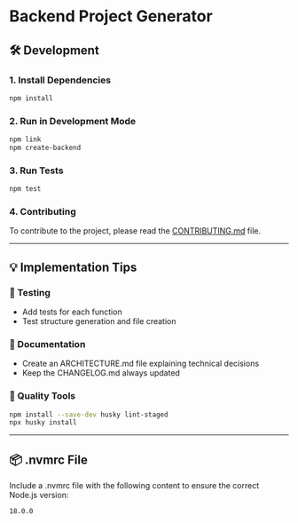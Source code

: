# Backend Project Generator

## 🛠️ Development

### 1. Install Dependencies

```bash
npm install
```

### 2. Run in Development Mode

```bash
npm link
npm create-backend
```

### 3. Run Tests

```bash
npm test
```

### 4. Contributing

To contribute to the project, please read the [CONTRIBUTING.md](./CONTRIBUTING.md) file.

---

## 💡 Implementation Tips

<!-- ### 🔹 Logic Organization

- Separate each structure (layer, modular, DDD) into its own files  
- Create a well-organized template system -->

### 🔹 Testing

- Add tests for each function  
- Test structure generation and file creation

### 🔹 Documentation

- Create an ARCHITECTURE.md file explaining technical decisions  
- Keep the CHANGELOG.md always updated

### 🔹 Quality Tools

```bash
npm install --save-dev husky lint-staged
npx husky install
```

---

## 📦 .nvmrc File

Include a .nvmrc file with the following content to ensure the correct Node.js version:

```
18.0.0
``` 
